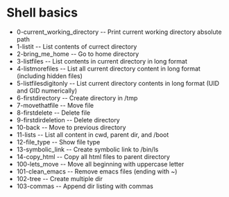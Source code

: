 # Shell basics
 - 0-current_working_directory -- Print current working directory absolute path
 - 1-listit -- List contents of currect directory
 - 2-bring_me_home -- Go to home directory
 - 3-listfiles -- List contents in current directory in long format
 - 4-listmorefiles -- List all current directory content in long format (including hidden files)
 - 5-listfilesdigitonly -- List current directory contents in long format (UID and GID numerically)
 - 6-firstdirectory -- Create directory in /tmp
 - 7-movethatfile -- Move file
 - 8-firstdelete -- Delete file
 - 9-firstdirdeletion -- Delete directory
 - 10-back -- Move to previous directory
 - 11-lists -- List all content in cwd, parent dir, and /boot
 - 12-file_type -- Show file type
 - 13-symbolic_link -- Create symbolic link to /bin/ls
 - 14-copy_html -- Copy all html files to parent directory
 - 100-lets_move -- Move all beginning with uppercase letter
 - 101-clean_emacs -- Remove emacs files (ending with ~)
 - 102-tree -- Create multiple dir
 - 103-commas -- Append dir listing with commas


